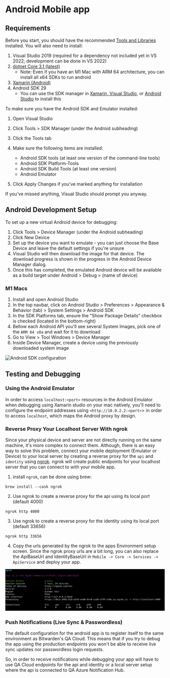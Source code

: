 # Android Mobile app

## Requirements

Before you start, you should have the recommended [Tools and Libraries](../../../tools/index.md)
installed. You will also need to install:

1.  Visual Studio 2019 (required for a dependency not included yet in VS 2022; development can be
    done in VS 2022)
2.  [dotnet Core 3.1 (latest)](https://dotnet.microsoft.com/en-us/download/dotnet/3.1)
    - Note: Even if you have an M1 Mac with ARM 64 architecture, you can install all x64 SDKs to run
      android
3.  [Xamarin (Android)](https://learn.microsoft.com/en-us/xamarin/get-started/installation/?pivots=macos-vs2022)
4.  Android SDK 29
    - You can use the SDK manager in [Xamarin, Visual Studio][xamarin-vs], or [Android
      Studio][android-studio] to install this

To make sure you have the Android SDK and Emulator installed:

1.  Open Visual Studio
2.  Click Tools > SDK Manager (under the Android subheading)
3.  Click the Tools tab
4.  Make sure the following items are installed:

    - Android SDK tools (at least one version of the command-line tools)
    - Android SDK Platform-Tools
    - Android SDK Build Tools (at least one version)
    - Android Emulator

5.  Click Apply Changes if you've marked anything for installation

If you've missed anything, Visual Studio should prompt you anyway.

## Android Development Setup

To set up a new virtual Android device for debugging:

1.  Click Tools > Device Manager (under the Android subheading)
2.  Click New Device
3.  Set up the device you want to emulate - you can just choose the Base Device and leave the
    default settings if you're unsure
4.  Visual Studio will then download the image for that device. The download progress is shown in
    the progress in the Android Device Manager dialog.
5.  Once this has completed, the emulated Android device will be available as a build target under
    Android > Debug > (name of device)

### M1 Macs

1.  Install and open Android Studio
2.  In the top navbar, click on Android Studio > Preferences > Appearance & Behavior (tab) > System
    Settings > Android SDK
3.  In the SDK Platforms tab, ensure the "Show Package Details" checkbox is checked (located in the
    bottom-right)
4.  Bellow each Android API you'll see several System Images, pick one of the `ARM 64 v8a` and wait
    for it to download
5.  Go to View > Tool Windows > Device Manager
6.  Inside Device Manager, create a device using the previously downloaded system image

![Android SDK configuration](android-sdk.png)

## Testing and Debugging

### Using the Android Emulator

In order to access `localhost:<port>` resources in the Android Emulator when debugging using Xamarin
studio on your mac natively, you'll need to configure the endpoint addresses using
`<http://10.0.2.2:<port>`\> in order to access `localhost`, which maps the Android proxy by design.

[xamarin-vs]: https://learn.microsoft.com/en-us/xamarin/android/get-started/installation/android-sdk
[android-studio]: https://developer.android.com/studio/releases/platforms

### Reverse Proxy Your Localhost Server With ngrok

Since your physical device and server are not directly running on the same machine, it's more complex to connect them. Although, there is an easy way to solve this problem, connect your mobile deployment (Emulator or Device) to your local server by creating a reverse proxy for the `api` and `identity` using [ngrok](https://ngrok.com/). ngrok will create public endpoints for your localhost server that you can connect to with your mobile app.

1. install `ngrok`, can be done using brew: 
```ngrok
brew install --cask ngrok
```
2. Use ngrok to create a reverse proxy for the api using its local port (default 4000)
```
ngrok http 4000
```
3. Use ngrok to create a reverse proxy for the identity using its local port (default 33656)
```
ngrok http 33656
```
4. Copy the urls generated by the ngrok to the apps Environment setup screen. Since the ngrok proxy urls are a bit long, you can also replace the ApiBaseUrl and IdentityBaseUrl in `Mobile -> Core -> Services -> ApiService` and deploy your app.  

![ngrok proxy](ngrok-proxy.png)

### Push Notifications (Live Sync & Passwordless)
The default configuration for the android app is to register itself to the same environment as Bitwarden's QA Cloud. This means that if you try to debug the app using the production endpoints you won't be able to receive live sync updates nor passwordless login requests.

<bitwarden> 
 So, in order to receive notifications while debugging your app will have to use QA Cloud endpoints for the api and identity or a local server setup where the api is connected to QA Azure Notification Hub.
</bitwarden>
